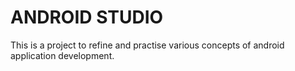 # ANDROID STUDIO

This is a project to refine and practise various concepts of android application development.

